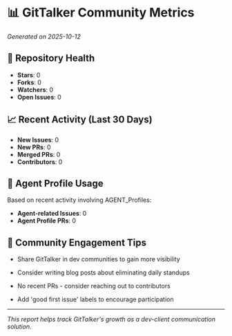 # 📊 GitTalker Community Metrics

*Generated on 2025-10-12*

## 🌟 Repository Health

- **Stars**: 0
- **Forks**: 0
- **Watchers**: 0
- **Open Issues**: 0

## 📈 Recent Activity (Last 30 Days)

- **New Issues**: 0
- **New PRs**: 0
- **Merged PRs**: 0
- **Contributors**: 0

## 🤖 Agent Profile Usage

Based on recent activity involving AGENT_Profiles:

- **Agent-related Issues**: 0
- **Agent Profile PRs**: 0

## 🎯 Community Engagement Tips

- Share GitTalker in dev communities to gain more visibility
- Consider writing blog posts about eliminating daily standups

- No recent PRs - consider reaching out to contributors
- Add 'good first issue' labels to encourage participation

---
*This report helps track GitTalker's growth as a dev-client communication solution.*
